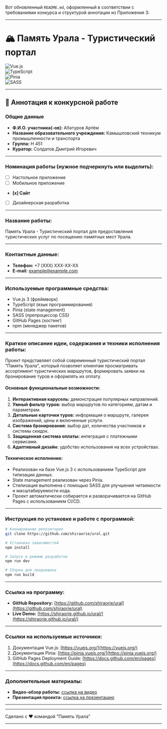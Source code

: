 Вот обновленный `README.md`, оформленный в соответствии с требованиями конкурса и структурой аннотации из Приложения 3:

---

# 🏔️ Память Урала - Туристический портал

![Vue.js](https://img.shields.io/badge/Vue.js-3.x-4FC08D?style=for-the-badge&logo=vue.js&logoColor=white)  
![TypeScript](https://img.shields.io/badge/TypeScript-4.x-3178C6?style=for-the-badge&logo=typescript&logoColor=white)  
![Pinia](https://img.shields.io/badge/Pinia-Latest-F7D336?style=for-the-badge&logo=vue.js&logoColor=black)  
![SASS](https://img.shields.io/badge/SASS-Latest-CC6699?style=for-the-badge&logo=sass&logoColor=white)

---

## 📝 Аннотация к конкурсной работе

### **Общие данные**
- **Ф.И.О. участника(-ов):** Абатуров Артём  
- **Название образовательного учреждения:** Камышловский техникум промышленности и транспорта  
- **Группа:** Н 451  
- **Куратор:** Солдатов Дмитрий Игоревич  

---

### **Номинация работы (нужное подчеркнуть или выделить):**
- [ ] Настольное приложение  
- [ ] Мобильное приложение  
- **[x] Сайт**  
- [ ] Дизайнерская разработка  

---

### **Название работы:**
Память Урала - Туристический портал для предоставления туристических услуг по посещению памятных мест Урала.

---

### **Контактные данные:**
- **Телефон:** +7 (XXX) XXX-XX-XX  
- **E-mail:** example@example.com  

---

### **Используемые программные средства:**
- Vue.js 3 (фреймворк)
- TypeScript (язык программирования)
- Pinia (state management)
- SASS (препроцессор CSS)
- GitHub Pages (хостинг)
- npm (менеджер пакетов)

---

### **Краткое описание идеи, содержания и техники исполнения работы:**

Проект представляет собой современный туристический портал "Память Урала", который позволяет клиентам просматривать ассортимент туристических маршрутов, формировать заявки на бронирование туров и оформлять их оплату. 

#### **Основные функциональные возможности:**
1. **Интерактивная карусель:** демонстрация популярных направлений.
2. **Умный фильтр туров:** выбор маршрутов по категориям, датам и параметрам.
3. **Детальные карточки туров:** информация о маршруте, галерея изображений, цены и включенные услуги.
4. **Система бронирования:** выбор дат, количества участников и системы скидок.
5. **Защищенная система оплаты:** интеграция с платежными сервисами.
6. **Адаптивный дизайн:** удобство использования на всех устройствах.

#### **Техническое исполнение:**
- Реализован на базе Vue.js 3 с использованием TypeScript для типизации данных.
- State management реализован через Pinia.
- Стилизация выполнена с помощью SASS для улучшения читаемости и масштабируемости кода.
- Проект автоматически собирается и разворачивается на GitHub Pages с использованием CI/CD.

---

### **Инструкция по установке и работе с программой:**

```bash
# Клонирование репозитория
git clone https://github.com/shiraorie/ural.git

# Установка зависимостей
npm install

# Запуск в режиме разработки
npm run dev

# Сборка для продакшена
npm run build
```

---

### **Ссылка на программу:**
- **GitHub Repository:** [https://github.com/shiraorie/ural](https://github.com/shiraorie/ural)  
- **Live Demo:** [https://shiraorie.github.io/ural/](https://shiraorie.github.io/ural/)  

---

### **Ссылки на используемые источники:**
1. Документация Vue.js: [https://vuejs.org/](https://vuejs.org/)  
2. Документация Pinia: [https://pinia.vuejs.org/](https://pinia.vuejs.org/)  
3. GitHub Pages Deployment Guide: [https://docs.github.com/en/pages](https://docs.github.com/en/pages)  

---

### **Дополнительные материалы:**
- **Видео-обзор работы:** [ссылка на видео](#)  
- **Презентация проекта:** [ссылка на презентацию](#)  

---

---
Сделано с ❤️ командой "Память Урала"  

---

